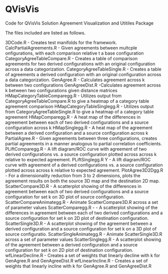 # QVisVis
Code for QVisVis Solution Agreement Visualization and Utitiles Package

The files included are listed as follows.

3DCode.R - Creates test manifolds for the framework.
CalcPartialAgreements.R	- Given agreements between multcple onfigurations, with each comparison relative t a base configuration
CategoryAgreeTableCompare.R	- Creates a table of comparison agreements for two derived configurations with an original configuration across a data categorization.
CategoryAgreeTableSingle.R     - Creates a table of agreements a derived configuration with an original configuration across a data categorization.
GenAgree.R - Calculates agreement across k between two configurations
GenAgreeDist.R	-Calculates agreement across k between two configurations given distance matrices
HMapCategoryTableComparegg.R  - Utilizes output from CategoryAgreeTableCompare.R to give a heatmap of a category table agreement comparison
HMapCategoryTableSinglegg.R - Utilizes output from CategoryAgreeTableSingle.R to give a heatmap of a category table agreement
HMapComparegg.R	- A heat map of the differences in agreement between each of two derived configurations and a source configuration across k
HMapSinglegg.R	- A heat map of the  agreement between a derived configuration and a source configuration across k
PartialAgree.R	- Given agreements between three configurations, creates partial agreements in a manner analogous to partial correlation coefficients.
PLiftComparegg.R - A lift diagram/ROC curve with agreement of two derived configurations vs. a source configuration plotted across across k relative to expected agreement.
PLiftSinglegg.R	Y - A lift diagram/ROC curve with agreement of a derived configurations vs. a source configuration plotted across across k relative to expected agreement.
PlotAgree3D2Dgg.R - For a dimensionality reduction from 3 to 2 dimensions, plots the agreement results on both the source 3D map and the destination 2D map.
ScatterCompare3D.R - A scatterplot showing of the differences in agreement between each of two derived configurations and a source configuration for set k on 3D plot of source configuration.
ScatterCompareAnimategg.R - Animate ScatterCompare3D.R across a set of parameter values
ScatterComparegg.R -  - A scatterplot showing of the differences in agreement between each of two derived configurations and a source configuration for set k on 2D plot of destination configuration.
ScatterSingle3D.R - A scatterplot showing of the agreement between a derived configuration and a source configuration for set k on a 3D plot of source configuratio.
ScatterSingleAnimategg.R - Animate ScatterSingle3D.R across a set of parameter values
ScatterSinglegg.R - A scatterplot showing of the agreement between a derived configuration and a source configuration for set k on 2D plot of destination configuration.
wfLinearDecline.R - Creates a set of weights that linearly decline with k for GenAgree.R and GenAgreeDist.R
wfLinearIncline.R - Creates a set of weights that linearly incline with k for GenAgree.R and GenAgreeDist.R
